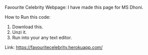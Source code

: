 Favourite Celebrity Webpage: I have made this page for MS Dhoni.

How to Run this code:
1. Download this.
2. Unzi it.
3. Run into your any text editor.

Link: https://favouritecelebrity.herokuapp.com/
